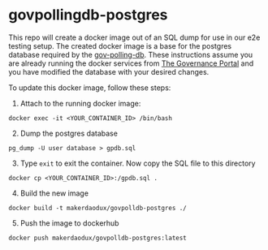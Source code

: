 # govpollingdb-postgres

This repo will create a docker image out of an SQL dump for use in our e2e testing setup. The created docker image is a base for the postgres database required by the [gov-polling-db](https://github.com/makerdao/gov-polling-db). These instructions assume you are already running the docker services from [The Governance Portal](https://github.com/makerdao/governance-portal-v2) and you have modified the database with your desired changes.

To update this docker image, follow these steps:

1. Attach to the running docker image:

```
docker exec -it <YOUR_CONTAINER_ID> /bin/bash
```

2. Dump the postgres database

```
pg_dump -U user database > gpdb.sql
```

3. Type `exit` to exit the container. Now copy the SQL file to this directory

```
docker cp <YOUR_CONTAINER_ID>:/gpdb.sql .
```

4. Build the new image

```
docker build -t makerdaodux/govpolldb-postgres ./
```

5. Push the image to dockerhub

```
docker push makerdaodux/govpolldb-postgres:latest
```
